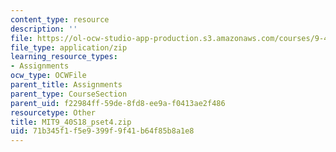 ```yaml
---
content_type: resource
description: ''
file: https://ol-ocw-studio-app-production.s3.amazonaws.com/courses/9-40-introduction-to-neural-computation-spring-2018/71b345f1f5e9399f9f41b64f85b8a1e8_MIT9_40S18_pset4.zip
file_type: application/zip
learning_resource_types:
- Assignments
ocw_type: OCWFile
parent_title: Assignments
parent_type: CourseSection
parent_uid: f22984ff-59de-8fd8-ee9a-f0413ae2f486
resourcetype: Other
title: MIT9_40S18_pset4.zip
uid: 71b345f1-f5e9-399f-9f41-b64f85b8a1e8
---
```

